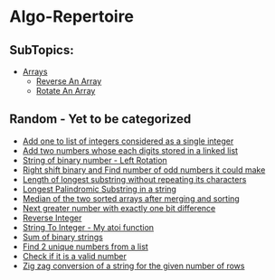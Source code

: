 # Algo-Repertoire

## SubTopics:
* [Arrays](Arrays/)
  * [Reverse An Array](Arrays/Reverse_An_Array/)
  * [Rotate An Array](Arrays/Rotate_An_Array/)


## Random - Yet to be categorized

* [Add one to list of integers considered as a single integer](Random/Add_One_list_considered_as_integer.py)<br>
* [Add two numbers whose each digits stored in a linked list](Random/AddTwoNumbers_LinkedList.py)<br>
* [String of binary number - Left Rotation](Random/BinaryString_LeftRotation.py)<br>
* [Right shift binary and Find number of odd numbers it could make](Random/FindLogicAndPrintOutput.py)<br>
* [Length of longest substring without repeating its characters](Random/LengthOfLongestSubstring.py)<br>
* [Longest Palindromic Substring in a string](Random/LongestPalindromicSubstring.py)<br>
* [Median of the two sorted arrays after merging and sorting](Random/MedianOfTwoSortedArrays.py)<br>
* [Next greater number with exactly one bit difference](Random/next_greater_number_with_one_bit_different.py)<br>
* [Reverse Integer](Random/ReverseInteger.py)<br>
* [String To Integer - My atoi function](Random/StringToInteger_MyAtoi.py)<br>
* [Sum of binary strings](Random/Sum_Binary_Strings.py)<br>
* [Find 2 unique numbers from a list](Random/Unique2Numbers.py)<br>
* [Check if it is a valid number](Random/ValidNumber.py)<br>
* [Zig zag conversion of a string for the given number of rows](Random/ZigZagConversion.py)<br>
